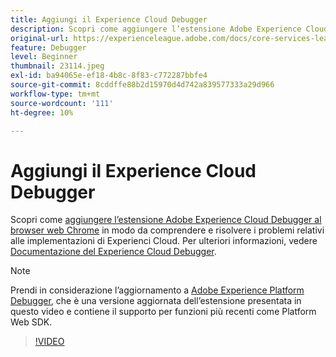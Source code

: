 ```yaml
---
title: Aggiungi il Experience Cloud Debugger
description: Scopri come aggiungere l’estensione Adobe Experience Cloud Debugger al browser web Chrome per comprendere e risolvere i problemi relativi alle implementazioni di Experience Cloud.
original-url: https://experienceleague.adobe.com/docs/core-services-learn/tutorials/debugger/add-the-extension.html
feature: Debugger
level: Beginner
thumbnail: 23114.jpeg
exl-id: ba94065e-ef18-4b8c-8f83-c772287bbfe4
source-git-commit: 8cddffe88b2d15970d4d742a839577333a29d966
workflow-type: tm+mt
source-wordcount: '111'
ht-degree: 10%

---
```


# Aggiungi il Experience Cloud Debugger

Scopri come [aggiungere l’estensione Adobe Experience Cloud Debugger al browser web Chrome](https://chrome.google.com/webstore/detail/adobe-experience-cloud-de/ocdmogmohccmeicdhlhhgepeaijenapj) in modo da comprendere e risolvere i problemi relativi alle implementazioni di Experienci Cloud. Per ulteriori informazioni, vedere [Documentazione del Experience Cloud Debugger](https://docs.adobe.com/content/help/it-IT/experience-cloud/user-guides/home.translate.html).

>[!NOTE]
>
>Prendi in considerazione l’aggiornamento a [Adobe Experience Platform Debugger](../overview.md), che è una versione aggiornata dell’estensione presentata in questo video e contiene il supporto per funzioni più recenti come Platform Web SDK.

>[!VIDEO](https://video.tv.adobe.com/v/23114/?quality=12)
